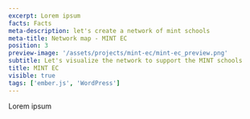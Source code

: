 ```yaml
---
excerpt: Lorem ipsum
facts: Facts
meta-description: let's create a network of mint schools
meta-title: Network map - MINT EC
position: 3
preview-image: '/assets/projects/mint-ec/mint-ec_preview.png'
subtitle: Let's visualize the network to support the MINT schools
title: MINT EC
visible: true
tags: ['ember.js', 'WordPress']
---
```


Lorem ipsum
